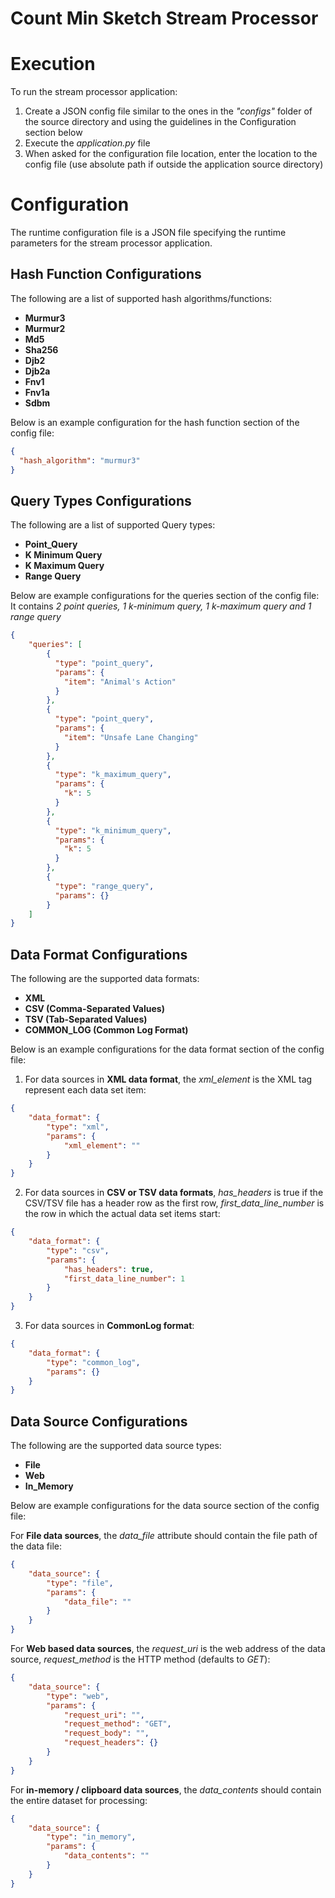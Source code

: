 # Count Min Sketch Stream Processor
# Execution
To run the stream processor application:

1. Create a JSON config file similar to the ones in the *"configs"* folder of the source directory
 and using the guidelines in the Configuration section below
2. Execute the *application.py* file
3. When asked for the configuration file location, enter the location to the config file
 (use absolute path if outside the application source directory)


# Configuration
The runtime configuration file is a JSON file specifying the runtime parameters for the stream processor application.

## Hash Function Configurations
The following are a list of supported hash algorithms/functions:

- **Murmur3**
- **Murmur2**
- **Md5**
- **Sha256**
- **Djb2**
- **Djb2a**
- **Fnv1**
- **Fnv1a**
- **Sdbm**

Below is an example configuration for the hash function section of the config file:
```json
{
  "hash_algorithm": "murmur3"
}
```

## Query Types Configurations
The following are a list of supported Query types:

- **Point_Query**
- **K Minimum Query**
- **K Maximum Query**
- **Range Query**

Below are example configurations for the queries section of the config file:
It contains *2 point queries, 1 k-minimum query, 1 k-maximum query and 1 range query*
```json
{
    "queries": [
        {
          "type": "point_query",
          "params": {
            "item": "Animal's Action"
          }
        },
        {
          "type": "point_query",
          "params": {
            "item": "Unsafe Lane Changing"
          }
        },
        {
          "type": "k_maximum_query",
          "params": {
            "k": 5
          }
        },
        {
          "type": "k_minimum_query",
          "params": {
            "k": 5
          }
        },
        {
          "type": "range_query",
          "params": {}
        }
    ]
}
```

## Data Format Configurations
The following are the supported data formats:

- **XML**
- **CSV (Comma-Separated Values)**
- **TSV (Tab-Separated Values)**
- **COMMON_LOG (Common Log Format)**

Below is an example configurations for the data format section of the config file:
1. For data sources in **XML data format**, the *xml_element* is the XML tag represent each data set item:
```json
{
    "data_format": {
        "type": "xml",
        "params": {
            "xml_element": ""
        }
    }
}
```
2. For data sources in **CSV or TSV data formats**, *has_headers* is true if the CSV/TSV file has a header row as the first row,
*first_data_line_number* is the row in which the actual data set items start:
```json
{
    "data_format": {
        "type": "csv",
        "params": {
            "has_headers": true,
            "first_data_line_number": 1
        }
    }
}
```

3. For data sources in **CommonLog format**:
```json
{
    "data_format": {
        "type": "common_log",
        "params": {}
    }
}
```

## Data Source Configurations
The following are the supported data source types:

- **File**
- **Web**
- **In_Memory**

Below are example configurations for the data source section of the config file:

For **File data sources**, the *data_file* attribute should contain the file path of the data file:
```json
{
    "data_source": {
        "type": "file",
        "params": {
            "data_file": ""
        }
    }
}
```
For **Web based data sources**, the *request_uri* is the web address of the data source, *request_method* is the HTTP method (defaults to *GET*):
```json
{
    "data_source": {
        "type": "web",
        "params": {
            "request_uri": "",
            "request_method": "GET",
            "request_body": "",
            "request_headers": {}
        }
    }
}
```

For **in-memory / clipboard data sources**, the *data_contents* should contain the entire dataset for processing:
```json
{
    "data_source": {
        "type": "in_memory",
        "params": {
            "data_contents": ""
        }
    }
}
```